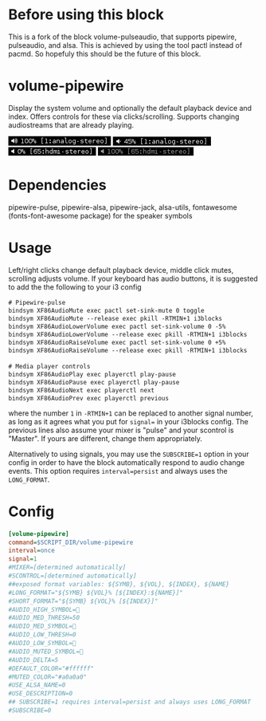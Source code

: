 # Before using this block

This is a fork of the block volume-pulseaudio, that supports pipewire,
pulseaudio, and alsa. This is achieved by using the tool pactl instead of pacmd.
So hopefuly this should be the future of this block.

# volume-pipewire

Display the system volume and
optionally the default playback device and index.
Offers controls for these via clicks/scrolling.
Supports changing audiostreams that are already playing.

![](volume-pipewire-high.png)
![](volume-pipewire-med.png)
![](volume-pipewire-low.png)
![](volume-pipewire-mute.png)

# Dependencies

pipewire-pulse, pipewire-alsa, pipewire-jack, alsa-utils, fontawesome (fonts-font-awesome package) for the speaker symbols

# Usage

Left/right clicks change default playback device, middle click mutes, scrolling
adjusts volume. If your keyboard has audio buttons, it is suggested to add the
the following to your i3 config

```
# Pipewire-pulse
bindsym XF86AudioMute exec pactl set-sink-mute 0 toggle
bindsym XF86AudioMute --release exec pkill -RTMIN+1 i3blocks
bindsym XF86AudioLowerVolume exec pactl set-sink-volume 0 -5%
bindsym XF86AudioLowerVolume --release exec pkill -RTMIN+1 i3blocks
bindsym XF86AudioRaiseVolume exec pactl set-sink-volume 0 +5%
bindsym XF86AudioRaiseVolume --release exec pkill -RTMIN+1 i3blocks

# Media player controls
bindsym XF86AudioPlay exec playerctl play-pause
bindsym XF86AudioPause exec playerctl play-pause
bindsym XF86AudioNext exec playerctl next
bindsym XF86AudioPrev exec playerctl previous
```

where the number `1` in `-RTMIN+1` can be replaced to another signal number,
as long as it agrees what you put for `signal=` in your i3blocks config.
The previous lines also assume your mixer is "pulse" and your scontrol is "Master".
If yours are different, change them appropriately.

Alternatively to using signals, you may use the `SUBSCRIBE=1` option in your config in order to have the block
automatically respond to audio change events. This option requires `interval=persist`
and always uses the `LONG_FORMAT`.

# Config

```INI
[volume-pipewire]
command=$SCRIPT_DIR/volume-pipewire
interval=once
signal=1
#MIXER=[determined automatically]
#SCONTROL=[determined automatically]
##exposed format variables: ${SYMB}, ${VOL}, ${INDEX}, ${NAME}
#LONG_FORMAT="${SYMB} ${VOL}% [${INDEX}:${NAME}]"
#SHORT_FORMAT="${SYMB} ${VOL}% [${INDEX}]"
#AUDIO_HIGH_SYMBOL=
#AUDIO_MED_THRESH=50
#AUDIO_MED_SYMBOL=
#AUDIO_LOW_THRESH=0
#AUDIO_LOW_SYMBOL=
#AUDIO_MUTED_SYMBOL=
#AUDIO_DELTA=5
#DEFAULT_COLOR="#ffffff"
#MUTED_COLOR="#a0a0a0"
#USE_ALSA_NAME=0
#USE_DESCRIPTION=0
## SUBSCRIBE=1 requires interval=persist and always uses LONG_FORMAT
#SUBSCRIBE=0
```
